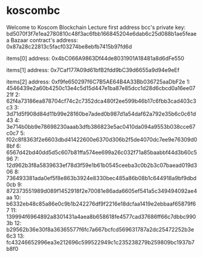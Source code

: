 # koscombc
Welcome to Koscom Blockchain Lecture 
first address bcc's private key: bd5070f3f7e1ea2780810c48f3ac6fbb166845204e6dab6c25d088b1ae5feaea
Bazaar contract's address: 0x87a28c22813c5facf03274be8ebfb7415b97fd6d

items[0] address: 0x4bC066A9863Df44de8031901A18481a8d6dFe550

items[1] address: 0x7Caf177A09d61bfB2fdd9bC39d6655a9d94e9eEf

items[2] address: 0xf9fe650297f6C7B5AE64B4A33Bb036725aaDbF2e
1: 4546439e2a60b4250c13e4c5d15d447e1ba87e85dcc1d28d6cbcd0a16ee0721f
2: 62f4a73186ea878704cf74c2c7352dca480f2ee599b46b17c6fbb3cad403c3c3
3: 3d71d5f908d84d11b99e28160be7aded0b987d1a54daf62a792e35b6c0c61d43
4: 3e714b0bb9e78698230aaab3dfb386823e5ac0410da094a9553b038cce67c0c7
5: f02c8f8363f2e6603dbd41422600e6370d306b2f5de4070dc7ee9e76309d08bf
6: 6567d42bd40dd5d5c607b81ffa574ee699a26c032f71a85baabbf44d3b60c596
7: 12d962b3f8a5839633ef78d3f59e1b61b0545ceeba3c0b2b3c07baead019d306
8: 736493381ada0ef5f8e863b3924e8330bec485a86b08b1c644918a9bf9dbd0cb
9: 872373551989d089f1452918f2e70081e86ada6605ef541a5c349494092ae4aa
10: b6332eb48c85a86e0c9b1b242276df9f2216e18dcfaa1419e2ebbaaf65879f67
11: 139994f6964892a8301431a4aea8b658618fe4577cad37686ff66c7dbbc9903b
12: b29562b36e30f8a36365577f6fc7a667bcfcd569631787a2dc25472252b3e6c3
13: fc43246652996ea3e212696c599522949c1c235238279b259809bc1937b7b8f0
